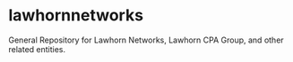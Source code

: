 lawhornnetworks
===============

General Repository for Lawhorn Networks, Lawhorn CPA Group, and other related entities.